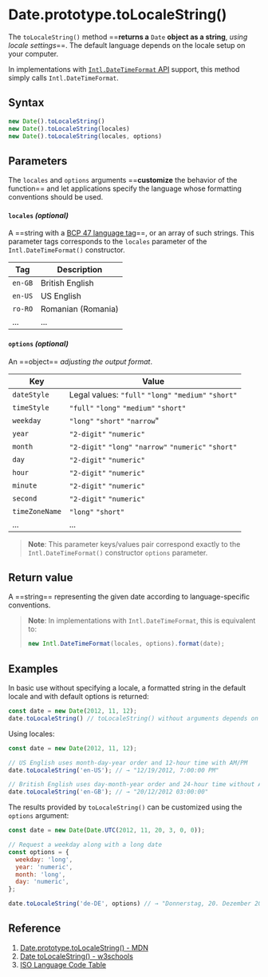 # Date.prototype.toLocaleString()

The `toLocaleString()` method ==**returns a** `Date` **object as a string**, _using locale settings_==. The default language depends on the locale setup on your computer. 

In implementations with [`Intl.DateTimeFormat` API](https://developer.mozilla.org/en-US/docs/Web/JavaScript/Reference/Global_Objects/Intl/DateTimeFormat) support, this method simply calls `Intl.DateTimeFormat`.

## Syntax

```js
new Date().toLocaleString()
new Date().toLocaleString(locales)
new Date().toLocaleString(locales, options)
```

## Parameters

The `locales` and `options` arguments ==**customize** the behavior of the function== and let applications specify the language whose formatting conventions should be used.

#### `locales` _(optional)_

 A ==string with a [BCP 47 language tag](http://www.lingoes.net/en/translator/langcode.htm)==, or an array of such strings. This parameter tags corresponds to the `locales` parameter of the `Intl.DateTimeFormat()` constructor.

| Tag     | Description        |
| ------- | ------------------ |
| `en-GB` | British English    |
| `en-US` | US English         |
| `ro-RO` | Romanian (Romania) |
| ...     | ...                |

#### `options` _(optional)_

An ==object== *adjusting the output format*. 

| Key            | Value                                                 |
| -------------- | ----------------------------------------------------- |
| `dateStyle`    | Legal values: `"full"` `"long"` `"medium"` `"short"`  |
| `timeStyle`    | `"full"` `"long"` `"medium"` `"short"`                |
| `weekday`      | `"long"` `"short"` `"narrow`"                         |
| `year`         | `"2-digit"` `"numeric"`                               |
| `month`        | `"2-digit"` `"long"` `"narrow"` `"numeric"` `"short"` |
| `day`          | `"2-digit"` `"numeric"`                               |
| `hour`         | `"2-digit"` `"numeric"`                               |
| `minute`       | `"2-digit"` `"numeric"`                               |
| `second`       | `"2-digit"` `"numeric"`                               |
| `timeZoneName` | `"long"` `"short"`                                    |
| ...            | ...                                                   |

> **Note**: This parameter keys/values pair correspond exactly to the `Intl.DateTimeFormat()` constructor `options` parameter.

## Return value

A ==string== representing the given date according to language-specific conventions. 

> **Note**: In implementations with `Intl.DateTimeFormat`, this is equivalent to:
>
> ```js
> new Intl.DateTimeFormat(locales, options).format(date);
> ```

## Examples

In basic use without specifying a locale, a formatted string in the default locale and with default options is returned:

```js
const date = new Date(2012, 11, 12);
date.toLocaleString() // toLocaleString() without arguments depends on the implementation, the default locale, and the default time zone.
```

Using locales:

```js
const date = new Date(2012, 11, 12);

// US English uses month-day-year order and 12-hour time with AM/PM
date.toLocaleString('en-US'); // → "12/19/2012, 7:00:00 PM"

// British English uses day-month-year order and 24-hour time without AM/PM
date.toLocaleString('en-GB'); // → "20/12/2012 03:00:00"
```

The results provided by `toLocaleString()` can be customized using the `options` argument:

```js
const date = new Date(Date.UTC(2012, 11, 20, 3, 0, 0));

// Request a weekday along with a long date
const options = {
  weekday: 'long',
  year: 'numeric',
  month: 'long',
  day: 'numeric',
};

date.toLocaleString('de-DE', options) // → "Donnerstag, 20. Dezember 2012"
```

## Reference

1. [Date.prototype.toLocaleString() - MDN](https://developer.mozilla.org/en-US/docs/Web/JavaScript/Reference/Global_Objects/Date/toLocaleString)
1. [Date toLocaleString() - w3schools](https://www.w3schools.com/jsref/jsref_tolocalestring.asp)
1. [ISO Language Code Table](http://www.lingoes.net/en/translator/langcode.htm)